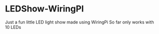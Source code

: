 # LEDShow-WiringPI

Just a fun little LED light show made using WiringPi
So far only works with 10 LEDs
